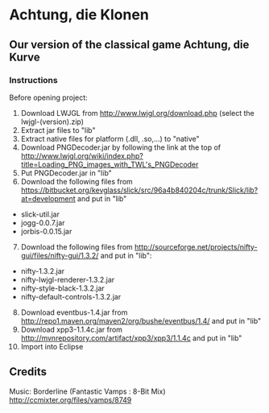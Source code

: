 # Achtung, die Klonen

## Our version of the classical game Achtung, die Kurve

### Instructions
Before opening project:

1. Download LWJGL from <http://www.lwjgl.org/download.php> (select the lwjgl-(version).zip)
2. Extract jar files to "lib"
3. Extract native files for platform (.dll, .so,...) to "native"
4. Download PNGDecoder.jar by following the link at the top of <http://www.lwjgl.org/wiki/index.php?title=Loading_PNG_images_with_TWL's_PNGDecoder>
5. Put PNGDecoder.jar in "lib"
6. Download the following files from <https://bitbucket.org/kevglass/slick/src/96a4b840204c/trunk/Slick/lib?at=development> and put in "lib"
 - slick-util.jar
 - jogg-0.0.7.jar
 - jorbis-0.0.15.jar
7. Download the following files from <http://sourceforge.net/projects/nifty-gui/files/nifty-gui/1.3.2/> and put in "lib":
 - nifty-1.3.2.jar
 - nifty-lwjgl-renderer-1.3.2.jar
 - nifty-style-black-1.3.2.jar
 - nifty-default-controls-1.3.2.jar
8. Download eventbus-1.4.jar from <http://repo1.maven.org/maven2/org/bushe/eventbus/1.4/> and put in "lib"
9. Download xpp3-1.1.4c.jar from <http://mvnrepository.com/artifact/xpp3/xpp3/1.1.4c> and put in "lib"
10. Import into Eclipse

## Credits
Music: Borderline (Fantastic Vamps : 8-Bit Mix) <http://ccmixter.org/files/vamps/8749>